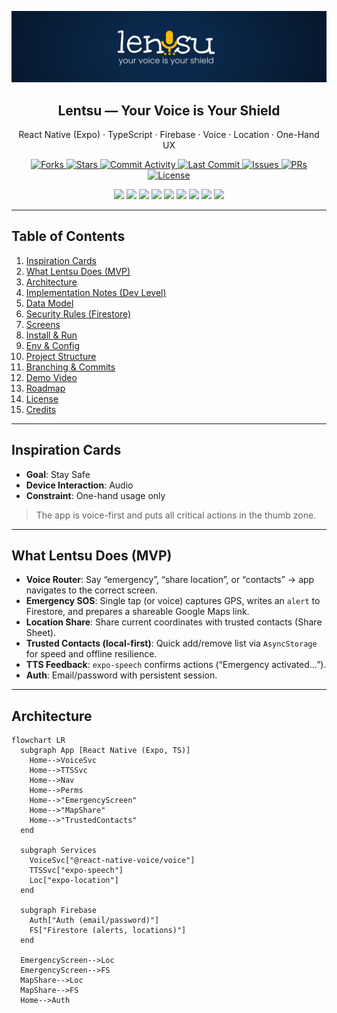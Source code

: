 <!-- Banner -->
<p align="center">
  <img src="./Mockups/lentsu_banner.png" alt="Lentsu Banner" />
</p>

<h2 align="center">Lentsu — Your Voice is Your Shield</h2>
<p align="center">React Native (Expo) · TypeScript · Firebase · Voice · Location · One-Hand UX</p>

<!-- Badges -->
<p align="center">
  <a href="https://github.com/YOUR_GH_USER/lentsu/fork" target="_blank">
    <img src="https://img.shields.io/github/forks/YOUR_GH_USER/lentsu" alt="Forks"/>
  </a>
  <a href="https://github.com/YOUR_GH_USER/lentsu/stargazers" target="_blank">
    <img src="https://img.shields.io/github/stars/YOUR_GH_USER/lentsu" alt="Stars"/>
  </a>
  <a href="https://github.com/YOUR_GH_USER/lentsu/commits/main" target="_blank">
    <img src="https://img.shields.io/github/commit-activity/m/YOUR_GH_USER/lentsu" alt="Commit Activity"/>
  </a>
  <a href="https://github.com/YOUR_GH_USER/lentsu/commits/main" target="_blank">
    <img src="https://img.shields.io/github/last-commit/YOUR_GH_USER/lentsu" alt="Last Commit"/>
  </a>
  <a href="https://github.com/YOUR_GH_USER/lentsu/issues" target="_blank">
    <img src="https://img.shields.io/github/issues/YOUR_GH_USER/lentsu" alt="Issues"/>
  </a>
  <a href="https://github.com/YOUR_GH_USER/lentsu/pulls" target="_blank">
    <img src="https://img.shields.io/github/issues-pr/YOUR_GH_USER/lentsu" alt="PRs"/>
  </a>
  <a href="https://github.com/YOUR_GH_USER/lentsu/blob/main/LICENSE" target="_blank">
    <img src="https://img.shields.io/github/license/YOUR_GH_USER/lentsu?color=f85149" alt="License">
  </a>
</p>

<!-- Tech Badges -->
<p align="center">
  <img src="https://img.shields.io/badge/Expo-000000?logo=expo&logoColor=white" />
  <img src="https://img.shields.io/badge/React%20Native-61DAFB?logo=react&logoColor=000" />
  <img src="https://img.shields.io/badge/TypeScript-3178C6?logo=typescript&logoColor=fff" />
  <img src="https://img.shields.io/badge/Firebase-FFCA28?logo=firebase&logoColor=000" />
  <img src="https://img.shields.io/badge/Voice-@react--native--voice/voice-0B284A" />
  <img src="https://img.shields.io/badge/TTS-expo--speech-0B284A" />
  <img src="https://img.shields.io/badge/Location-expo--location-0B284A" />
  <img src="https://img.shields.io/badge/Maps-react--native--maps-0B284A" />
  <img src="https://img.shields.io/badge/Storage-AsyncStorage-0B284A" />
</p>

---

## Table of Contents
1. [Inspiration Cards](#inspiration-cards)
2. [What Lentsu Does (MVP)](#what-lentsu-does-mvp)
3. [Architecture](#architecture)
4. [Implementation Notes (Dev Level)](#implementation-notes-dev-level)
5. [Data Model](#data-model)
6. [Security Rules (Firestore)](#security-rules-firestore)
7. [Screens](#screens)
8. [Install & Run](#install--run)
9. [Env & Config](#env--config)
10. [Project Structure](#project-structure)
11. [Branching & Commits](#branching--commits)
12. [Demo Video](#demo-video)
13. [Roadmap](#roadmap)
14. [License](#license)
15. [Credits](#credits)

---

## Inspiration Cards
- **Goal**: Stay Safe  
- **Device Interaction**: Audio  
- **Constraint**: One-hand usage only

> The app is voice-first and puts all critical actions in the thumb zone.

---

## What Lentsu Does (MVP)
- **Voice Router**: Say “emergency”, “share location”, or “contacts” → app navigates to the correct screen.
- **Emergency SOS**: Single tap (or voice) captures GPS, writes an `alert` to Firestore, and prepares a shareable Google Maps link.
- **Location Share**: Share current coordinates with trusted contacts (Share Sheet).
- **Trusted Contacts (local-first)**: Quick add/remove list via `AsyncStorage` for speed and offline resilience.
- **TTS Feedback**: `expo-speech` confirms actions (“Emergency activated…”).
- **Auth**: Email/password with persistent session.

---

## Architecture

```mermaid
flowchart LR
  subgraph App [React Native (Expo, TS)]
    Home-->VoiceSvc
    Home-->TTSSvc
    Home-->Nav
    Home-->Perms
    Home-->"EmergencyScreen"
    Home-->"MapShare"
    Home-->"TrustedContacts"
  end

  subgraph Services
    VoiceSvc["@react-native-voice/voice"]
    TTSSvc["expo-speech"]
    Loc["expo-location"]
  end

  subgraph Firebase
    Auth["Auth (email/password)"]
    FS["Firestore (alerts, locations)"]
  end

  EmergencyScreen-->Loc
  EmergencyScreen-->FS
  MapShare-->Loc
  MapShare-->FS
  Home-->Auth

